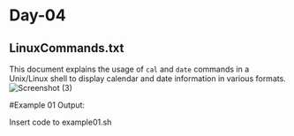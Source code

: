# Day-04

## LinuxCommands.txt
This document explains the usage of `cal` and `date` commands in a Unix/Linux shell to display calendar and date information in various formats.
![Screenshot (3)](https://github.com/user-attachments/assets/dc328a91-6ec4-4e63-a5c8-40ddb5c154bb)

#Example 01 Output:

Insert code to example01.sh
